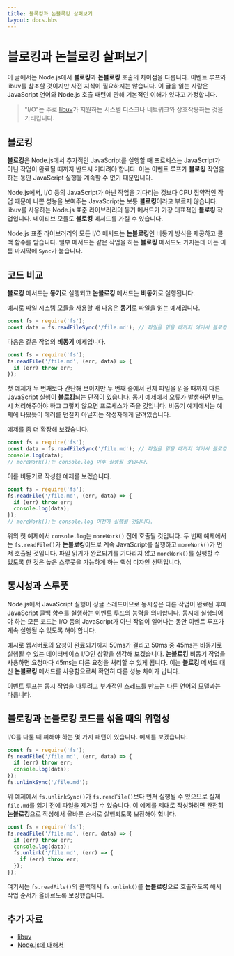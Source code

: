```yaml
---
title: 블록킹과 논블록킹 살펴보기
layout: docs.hbs
---
```


<!--
# Overview of Blocking vs Non-Blocking

This overview covers the difference between **blocking** and **non-blocking**
calls in Node.js. This overview will refer to the event loop and libuv but no
prior knowledge of those topics is required. Readers are assumed to have a
basic understanding of the JavaScript language and Node.js callback pattern.

> "I/O" refers primarily to interaction with the system's disk and
> network supported by [libuv](http://libuv.org/).
-->
# 블로킹과 논블로킹 살펴보기

이 글에서는 Node.js에서 **블로킹**과 **논블로킹** 호출의 차이점을 다룹니다. 이벤트 루프와
libuv를 참조할 것이지만 사전 지식이 필요하지는 않습니다. 이 글을 읽는 사람은 JavaScript
언어와 Node.js 호출 패턴에 관해 기본적인 이해가 있다고 가정합니다.

> "I/O"는 주로 [libuv](http://libuv.org/)가 지원하는 시스템 디스크나 네트워크와
상호작용하는 것을 가리킵니다.

<!--
## Blocking

**Blocking** is when the execution of additional JavaScript in the Node.js
process must wait until a non-JavaScript operation completes. This happens
because the event loop is unable to continue running JavaScript while a
**blocking** operation is occurring.

In Node.js, JavaScript that exhibits poor performance due to being CPU intensive
rather than waiting on a non-JavaScript operation, such as I/O, isn't typically
referred to as **blocking**. Synchronous methods in the Node.js standard library
that use libuv are the most commonly used **blocking** operations. Native
modules may also have **blocking** methods.

All of the I/O methods in the Node.js standard library provide asynchronous
versions, which are **non-blocking**, and accept callback functions. Some
methods also have **blocking** counterparts, which have names that end with
`Sync`.
-->

## 블로킹

**블로킹**은 Node.js에서 추가적인 JavaScript를 실행할 때 프로세스는 JavaScript가 아닌
작업이 완료될 때까지 반드시 기다려야 합니다. 이는 이벤트 루프가 **블로킹** 작업을 하는 동안
JavaScript 실행을 계속할 수 없기 때문입니다.

Node.js에서, I/O 등의 JavaScript가 아닌 작업을 기다리는 것보다 CPU 집약적인 작업 때문에
나쁜 성능을 보여주는 JavaScript는 보통 **블로킹**이라고 부르지 않습니다. libuv를 사용하는
Node.js 표준 라이브러리의 동기 메서드가 가장 대표적인 **블로킹** 작업입니다.
네이티브 모듈도 **블로킹** 메서드를 가질 수 있습니다.

Node.js 표준 라이브러리의 모든 I/O 메서드는 **논블로킹**인 비동기 방식을 제공하고
콜백 함수를 받습니다. 일부 메서드는 같은 작업을 하는 **블로킹** 메서드도 가지는데 이는
이름 마지막에 `Sync`가 붙습니다.

<!--
## Comparing Code

**Blocking** methods execute **synchronously** and **non-blocking** methods
execute **asynchronously**.

Using the File System module as an example, this is a **synchronous** file read:

```js
const fs = require('fs');
const data = fs.readFileSync('/file.md'); // blocks here until file is read
```

And here is an equivalent **asynchronous** example:

```js
const fs = require('fs');
fs.readFile('/file.md', (err, data) => {
  if (err) throw err;
});
```
-->

## 코드 비교

**블로킹** 메서드는 **동기**로 실행되고 **논블로킹** 메서드는 **비동기**로 실행됩니다.

예시로 파일 시스템 모듈을 사용할 때 다음은 **동기**로 파일을 읽는 예제입니다.

```js
const fs = require('fs');
const data = fs.readFileSync('/file.md'); // 파일을 읽을 때까지 여기서 블로킹 됩니다.
```

다음은 같은 작업의 **비동기** 예제입니다.

```js
const fs = require('fs');
fs.readFile('/file.md', (err, data) => {
  if (err) throw err;
});
```

<!--
The first example appears simpler than the second but has the disadvantage of
the second line **blocking** the execution of any additional JavaScript until
the entire file is read. Note that in the synchronous version if an error is
thrown it will need to be caught or the process will crash. In the asynchronous
version, it is up to the author to decide whether an error should throw as
shown.

Let's expand our example a little bit:

```js
const fs = require('fs');
const data = fs.readFileSync('/file.md'); // blocks here until file is read
console.log(data);
// moreWork(); will run after console.log
```

And here is a similar, but not equivalent asynchronous example:

```js
const fs = require('fs');
fs.readFile('/file.md', (err, data) => {
  if (err) throw err;
  console.log(data);
});
// moreWork(); will run before console.log
```
-->

첫 예제가 두 번째보다 간단해 보이지만 두 번째 줄에서 전체 파일을 읽을 때까지 다른 JavaScript
실행이 **블로킹**되는 단점이 있습니다. 동기 예제에서 오류가 발생하면 반드시 처리해주어야 하고
그렇지 않으면 프로세스가 죽을 것입니다. 비동기 예제에서는 예제에 나왔듯이 에러를 던질지 아닐지는
작성자에게 달려있습니다.

예제를 좀 더 확장해 보겠습니다.

```js
const fs = require('fs');
const data = fs.readFileSync('/file.md'); // 파일을 읽을 때까지 여기서 블로킹됩니다.
console.log(data);
// moreWork();는 console.log 이후 실행될 것입니다.
```

이를 비동기로 작성한 예제를 보겠습니다.

```js
const fs = require('fs');
fs.readFile('/file.md', (err, data) => {
  if (err) throw err;
  console.log(data);
});
// moreWork();는 console.log 이전에 실행될 것입니다.
```

<!--
In the first example above, `console.log` will be called before `moreWork()`. In
the second example `fs.readFile()` is **non-blocking** so JavaScript execution
can continue and `moreWork()` will be called first. The ability to run
`moreWork()` without waiting for the file read to complete is a key design
choice that allows for higher throughput.
-->

위의 첫 예제에서 `console.log`는 `moreWork()` 전에 호출될 것입니다. 두 번째
예제에서는 `fs.readFile()`가 **논블로킹**이므로 계속 JavaScript를 실행하고
`moreWork()`가 먼저 호출될 것입니다. 파일 읽기가 완료되기를 기다리지 않고 `moreWork()`를
실행할 수 있도록 한 것은 높은 스루풋을 가능하게 하는 핵심 디자인 선택입니다.

<!--
## Concurrency and Throughput

JavaScript execution in Node.js is single threaded, so concurrency refers to the
event loop's capacity to execute JavaScript callback functions after completing
other work. Any code that is expected to run in a concurrent manner must allow
the event loop to continue running as non-JavaScript operations, like I/O, are
occurring.

As an example, let's consider a case where each request to a web server takes
50ms to complete and 45ms of that 50ms is database I/O that can be done
asynchronously. Choosing **non-blocking** asynchronous operations frees up that
45ms per request to handle other requests. This is a significant difference in
capacity just by choosing to use **non-blocking** methods instead of
**blocking** methods.

The event loop is different than models in many other languages where additional
threads may be created to handle concurrent work.
-->

## 동시성과 스루풋

Node.js에서 JavaScript 실행이 싱글 스레드이므로 동시성은 다른 작업이 완료된 후에
JavaScript 콜백 함수를 실행하는 이벤트 루프의 능력을 의미합니다. 동시에 실행되어야 하는
모든 코드는 I/O 등의 JavaScript가 아닌 작업이 일어나는 동안 이벤트 루프가 계속
실행될 수 있도록 해야 합니다.

예시로 웹서버로의 요청이 완료되기까지 50ms가 걸리고 50ms 중 45ms는 비동기로
실행될 수 있는 데이터베이스 I/O인 상황을 생각해 보겠습니다. **논블로킹** 비동기 작업을 사용하면
요청마다 45ms는 다른 요청을 처리할 수 있게 됩니다. 이는 **블로킹** 메서드 대신
**논블로킹** 메서드를 사용함으로써 확연히 다른 성능 차이가 납니다.

이벤트 루프는 동시 작업을 다루려고 부가적인 스레드를 만드는 다른 언어의 모델과는 다릅니다.

<!--
## Dangers of Mixing Blocking and Non-Blocking Code

There are some patterns that should be avoided when dealing with I/O. Let's look
at an example:

```js
const fs = require('fs');
fs.readFile('/file.md', (err, data) => {
  if (err) throw err;
  console.log(data);
});
fs.unlinkSync('/file.md');
```
-->

## 블로킹과 논블로킹 코드를 섞을 때의 위험성

I/O를 다룰 때 피해야 하는 몇 가지 패턴이 있습니다. 예제를 보겠습니다.

```js
const fs = require('fs');
fs.readFile('/file.md', (err, data) => {
  if (err) throw err;
  console.log(data);
});
fs.unlinkSync('/file.md');
```

<!--
In the above example, `fs.unlinkSync()` is likely to be run before
`fs.readFile()`, which would delete `file.md` before it is actually read. A
better way to write this that is completely **non-blocking** and guaranteed to
execute in the correct order is:


```js
const fs = require('fs');
fs.readFile('/file.md', (err, data) => {
  if (err) throw err;
  console.log(data);
  fs.unlink('/file.md', (err) => {
    if (err) throw err;
  });
});
```
-->

위 예제에서 `fs.unlinkSync()`가 `fs.readFile()`보다 먼저 실행될 수 있으므로 실제
`file.md`를 읽기 전에 파일을 제거할 수 있습니다. 이 예제를 제대로 작성하려면 완전히
**논블로킹**으로 작성해서 올바른 순서로 실행되도록 보장해야 합니다.

```js
const fs = require('fs');
fs.readFile('/file.md', (err, data) => {
  if (err) throw err;
  console.log(data);
  fs.unlink('/file.md', (err) => {
    if (err) throw err;
  });
});
```

<!--
The above places a **non-blocking** call to `fs.unlink()` within the callback of
`fs.readFile()` which guarantees the correct order of operations.


## Additional Resources

- [libuv](http://libuv.org/)
- [About Node.js](https://nodejs.org/en/about/)
-->

여기서는 `fs.readFile()`의 콜백에서 `fs.unlink()`를 **논블로킹**으로 호출하도록 해서 작업 순서가 올바르도록 보장했습니다.


## 추가 자료

- [libuv](http://libuv.org/)
- [Node.js에 대해서](https://nodejs.org/ko/about/)
